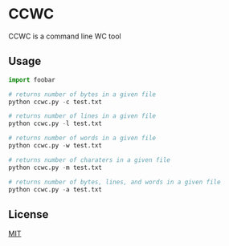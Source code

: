 # CCWC

CCWC is a command line WC tool

## Usage

```python
import foobar

# returns number of bytes in a given file
python ccwc.py -c test.txt

# returns number of lines in a given file
python ccwc.py -l test.txt

# returns number of words in a given file
python ccwc.py -w test.txt

# returns number of charaters in a given file
python ccwc.py -m test.txt

# returns number of bytes, lines, and words in a given file
python ccwc.py -a test.txt
```

## License

[MIT](https://choosealicense.com/licenses/mit/)

